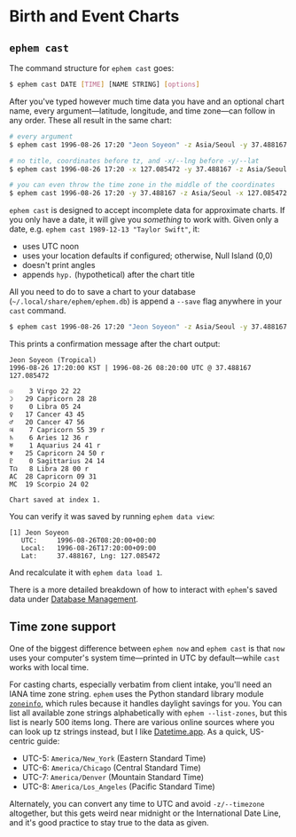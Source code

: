 # Birth and Event Charts

## `ephem cast`

The command structure for `ephem cast` goes:

```sh
$ ephem cast DATE [TIME] [NAME STRING] [options]
```
 
 After you've typed however much time data you have and an optional chart name, every argument—latitude, longitude, and time zone—can follow in any order.  These all result in the same chart:

```sh
# every argument
$ ephem cast 1996-08-26 17:20 "Jeon Soyeon" -z Asia/Seoul -y 37.488167 -x 127.085472

# no title, coordinates before tz, and -x/--lng before -y/--lat
$ ephem cast 1996-08-26 17:20 -x 127.085472 -y 37.488167 -z Asia/Seoul

# you can even throw the time zone in the middle of the coordinates
$ ephem cast 1996-08-26 17:20 -y 37.488167 -z Asia/Seoul -x 127.085472
```

 `ephem cast` is designed to accept incomplete data for approximate  charts. If you only have a date, it will give you *something* to work with. Given only a date, e.g. `ephem cast 1989-12-13 "Taylor Swift"`, it:
 
 - uses UTC noon
 - uses your location defaults if configured; otherwise, Null Island (0,0)
- doesn't print angles
- appends `hyp.` (hypothetical) after the chart title

All you need to do to save a chart to your database (`~/.local/share/ephem/ephem.db`) is append a `--save` flag anywhere in your `cast` command.

```sh
$ ephem cast 1996-08-26 17:20 "Jeon Soyeon" -z Asia/Seoul -y 37.488167 -x 127.085472 --save
```

This prints a confirmation message after the chart output:
```
Jeon Soyeon (Tropical)
1996-08-26 17:20:00 KST | 1996-08-26 08:20:00 UTC @ 37.488167 127.085472

☉    3 Virgo 22 22
☽   29 Capricorn 28 28
☿    0 Libra 05 24
♀   17 Cancer 43 45
♂   20 Cancer 47 56
♃    7 Capricorn 55 39 r
♄    6 Aries 12 36 r
♅    1 Aquarius 24 41 r
♆   25 Capricorn 24 50 r
♇    0 Sagittarius 24 14
T☊   8 Libra 28 00 r
AC  28 Capricorn 09 31
MC  19 Scorpio 24 02

Chart saved at index 1.
```

You can verify it was saved by running `ephem data view`:
```
[1] Jeon Soyeon
   UTC:     1996-08-26T08:20:00+00:00
   Local:   1996-08-26T17:20:00+09:00
   Lat:     37.488167, Lng: 127.085472
```

And recalculate it with `ephem data load 1`.

There is a more detailed breakdown of how to interact with `ephem`'s saved data under [Database Management](./50-database-management.md).

## Time zone support
One of the biggest difference between `ephem now` and `ephem cast` is that `now` uses your computer's system time—printed in UTC by default—while `cast` works with local time.

For casting charts, especially verbatim from client intake, you'll need an IANA time zone string. `ephem` uses the Python standard library module [`zoneinfo`](https://docs.python.org/3/library/zoneinfo.html), which rules because it handles daylight savings for you. You can list all available zone strings alphabetically with `ephem --list-zones`, but this list is nearly 500 items long. There are various online sources where you can look up tz strings instead, but I like [Datetime.app](https://datetime.app/iana-timezones). As a quick, US-centric guide:

- UTC-5: `America/New_York` (Eastern Standard Time)
- UTC-6: `America/Chicago` (Central Standard Time)
- UTC-7: `America/Denver` (Mountain Standard Time)
- UTC-8: `America/Los_Angeles` (Pacific Standard Time)

Alternately, you can convert any time to UTC and avoid `-z/--timezone` altogether, but this gets weird near midnight or the International Date Line, and it's good practice to stay true to the data as given.
